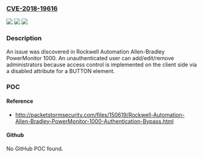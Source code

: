 ### [CVE-2018-19616](https://cve.mitre.org/cgi-bin/cvename.cgi?name=CVE-2018-19616)
![](https://img.shields.io/static/v1?label=Product&message=n%2Fa&color=blue)
![](https://img.shields.io/static/v1?label=Version&message=n%2Fa&color=blue)
![](https://img.shields.io/static/v1?label=Vulnerability&message=n%2Fa&color=brighgreen)

### Description

An issue was discovered in Rockwell Automation Allen-Bradley PowerMonitor 1000. An unauthenticated user can add/edit/remove administrators because access control is implemented on the client side via a disabled attribute for a BUTTON element.

### POC

#### Reference
- http://packetstormsecurity.com/files/150619/Rockwell-Automation-Allen-Bradley-PowerMonitor-1000-Authentication-Bypass.html

#### Github
No GitHub POC found.

